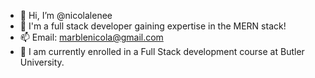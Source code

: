 - 👋 Hi, I’m @nicolalenee
- 👀 I'm a full stack developer gaining expertise in the MERN stack! 
- 📫 Email: marblenicola@gmail.com
- 📝 I am currently enrolled in a Full Stack development course at Butler University.

<!---
nicolalenee/nicolalenee is a ✨ special ✨ repository because its `README.md` (this file) appears on your GitHub profile.
You can click the Preview link to take a look at your changes.
--->
